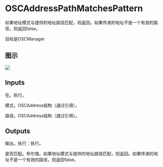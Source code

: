 # OSCAddressPathMatchesPattern

如果地址模式与提供的地址路径匹配，则返回。如果传递的地址不是一个有效的路径，则返回false。

目标是OSCManager

## 图示

![]($-20221218-18061580.png)

## Inputs

在。执行。

模式。OSCAddress结构（通过引用）。

路径。OSCAddress结构（通过引用）。 

## Outputs

输出。执行：执行。

是否匹配。布尔值。如果地址模式与提供的地址路径匹配，则返回。如果传递的地址不是一个有效的路径，则返回false。
